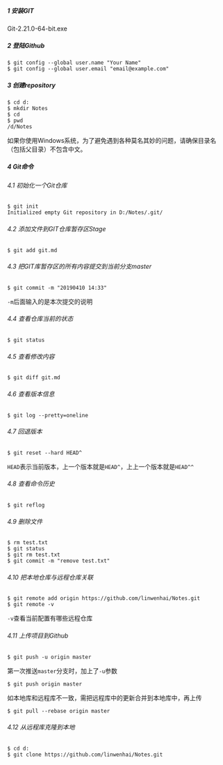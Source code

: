 ##### 1 安装GIT

Git-2.21.0-64-bit.exe



##### 2 登陆Github

```shell
$ git config --global user.name "Your Name"
$ git config --global user.email "email@example.com"
```



##### 3 创建repository

```shell
$ cd d:
$ mkdir Notes
$ cd 
$ pwd
/d/Notes
```

如果你使用Windows系统，为了避免遇到各种莫名其妙的问题，请确保目录名（包括父目录）不包含中文。



##### 4 Git命令

###### 4.1 初始化一个Git仓库

```shell
$ git init
Initialized empty Git repository in D:/Notes/.git/
```



###### 4.2 添加文件到GIT仓库暂存区Stage

```shell
$ git add git.md
```



###### 4.3 把GIT库暂存区的所有内容提交到当前分支master

```shell
$ git commit -m "20190410 14:33"
```

`-m`后面输入的是本次提交的说明



###### 4.4 查看仓库当前的状态

```shell
$ git status
```



###### 4.5 查看修改内容

```shell
$ git diff git.md
```



###### 4.6 查看版本信息

```shell
$ git log --pretty=oneline
```



###### 4.7 回退版本

```shell
$ git reset --hard HEAD^
```

`HEAD`表示当前版本，上一个版本就是`HEAD^`，上上一个版本就是`HEAD^^`



###### 4.8 查看命令历史

```shell
$ git reflog
```



###### 4.9 删除文件

```shell
$ rm test.txt
$ git status
$ git rm test.txt
$ git commit -m "remove test.txt"
```



###### 4.10 把本地仓库与远程仓库关联

```shell
$ git remote add origin https://github.com/linwenhai/Notes.git
$ git remote -v
```

`-v`查看当前配置有哪些远程仓库



###### 4.11 上传项目到Github

```shell
$ git push -u origin master
```

第一次推送`master`分支时，加上了`-u`参数

```shell
$ git push origin master
```



如本地库和远程库不一致，需把远程库中的更新合并到本地库中，再上传

```shell
$ git pull --rebase origin master
```



###### 4.12 从远程库克隆到本地

```shell
$ cd d:
$ git clone https://github.com/linwenhai/Notes.git
```





